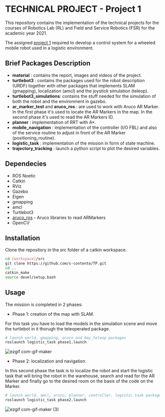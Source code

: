 # TECHNICAL PROJECT - Project 1

This repository contains the implementation of the technical projects for the courses of Robotics Lab (RL) and Field and Service Robotics (FSR) for the academic year 2021.

The assigned [project 1](https://github.com/s-contento/TP/tree/main/material/FSR-RL%20-%20TP%20Assignments%20(1).pdf) required to develop a control system for a wheeled mobile robot used in a logistic environment.

## Brief Packages Description

- **material** : contains the report, images and videos of the project.
- **turtlebot3** : contains the packages used for the robot description (URDF) together with other packages that implements SLAM (gmapping), localization (amcl) and the joystick simulation (teleop).
- **turtlebot3_simulations**: contains the stuff needed for the simulation of both the robot and the environment in gazebo.
- **ar_marker_test** and **aruco_ros** : are used to work with Aruco AR Marker. 
In the first phase it's used to locate the AR Markers in the map.
In the second phase it's used to read the AR Markers ID.
- **planner** : implementation of RRT with A*.
- **mobile_navigation** : implementation of the controller (I/O FBL) and also of the service routine to adjust in front of the AR Marker (positioning_routine).
- **logistic_task** : implementation of the mission in form of state machine. 
- **trajectory_tracking** : launch a python script to plot the desired variables.

## Dependecies

- ROS Noetic
- Catkin
- RViz
- Gazebo
- Eigen
- gmapping
- amcl
- Turtlebot3
- [aruco_ros](https://github.com/pal-robotics/aruco_ros) - Aruco libraries to read ARMarkers
- OpenCV

## Installation

Clone the repository in the src folder of a catkin workspace. 

```bash
cd [workspace]/src
git clone https://github.com/s-contento/TP.git
cd ..
catkin_make
source devel/setup.bash
```

## Usage

The mission is completed in 2 phases:

- Phase 1: creation of the map with SLAM.

For this task you have to load the models in the simulation scene and move the turtlebot in it thorugh the teleoperated package.


```bash
# launch world, gmapping, aruco and key_teleop packages
roslaunch logistic_task phase1.launch
```

![ezgif com-gif-maker](https://user-images.githubusercontent.com/80551374/134597249-642f732e-9f43-440e-9aba-7000d07ad754.gif)
- Phase 2: localization and navigation.

In this second phase the task is to localize the robot and start the logistic task that will bring the robot in the warehouse, search and read for the AR Marker and finally go to the desired room on the basis of the code on the Marker.

```bash
# launch world, amcl, aruco, planner, controller, logistic task package
roslaunch logistic_task phase2.launch
```
![ezgif com-gif-maker (3)](https://user-images.githubusercontent.com/80551374/134698976-bec39f4b-2680-47f2-a7de-6f69dd7da936.gif)

